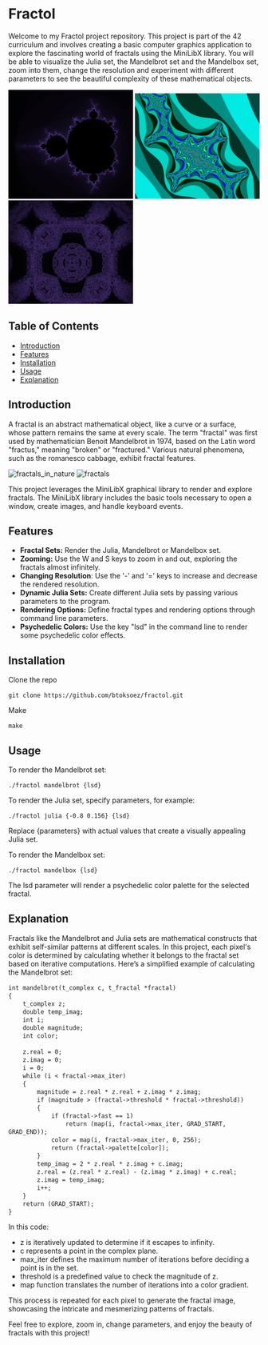 # Fractol

Welcome to my Fractol project repository. This project is part of the 42 curriculum and involves creating a basic computer graphics application to explore the fascinating world of fractals using the MiniLibX library. You will be able to visualize the Julia set, the Mandelbrot set and the Mandelbox set, zoom into them, change the resolution and experiment with different parameters to see the beautiful complexity of these mathematical objects.


<img src="./imgs/mandelbrot.png" width="250" alt="mandelbrot"> <img src="./imgs/julia.png" width="250"  alt="julia"> <img src="./imgs/mandelbox.png" width="250" alt="mandelbox">



## Table of Contents

- [Introduction](#introduction)
- [Features](#features)
- [Installation](#installation)
- [Usage](#usage)
- [Explanation](#explanation)

## Introduction

A fractal is an abstract mathematical object, like a curve or a surface, whose pattern remains the same at every scale. The term "fractal" was first used by mathematician Benoit Mandelbrot in 1974, based on the Latin word "fractus," meaning "broken" or "fractured." Various natural phenomena, such as the romanesco cabbage, exhibit fractal features.

<img src="http://images6.fanpop.com/image/photos/36600000/Green-image-green-36661177-2500-1875.jpg" width="300" alt="fractals_in_nature"> <img src="https://iternal.us/wp-content/uploads/2020/03/Fractal-Aloe-Leaves.jpg" width="300" alt="fractals">

This project leverages the MiniLibX graphical library to render and explore fractals. The MiniLibX library includes the basic tools necessary to open a window, create images, and handle keyboard events.

## Features

- **Fractal Sets:** Render the Julia, Mandelbrot or Mandelbox set.
- **Zooming:** Use the W and S keys to zoom in and out, exploring the fractals almost infinitely.
- **Changing Resolution**: Use the '-' and '=' keys to increase and decrease the rendered resolution.
- **Dynamic Julia Sets:** Create different Julia sets by passing various parameters to the program.
- **Rendering Options:** Define fractal types and rendering options through command line parameters.
- **Psychedelic Colors:** Use the key "lsd" in the command line to render some psychedelic color effects.

## Installation

Clone the repo
```
git clone https://github.com/btoksoez/fractol.git
```
Make
```
make
```

## Usage
To render the Mandelbrot set:
```
./fractol mandelbrot {lsd}
```
To render the Julia set, specify parameters, for example:
```
./fractol julia {-0.8 0.156} {lsd}
```
Replace {parameters} with actual values that create a visually appealing Julia set.

To render the Mandelbox set:
```
./fractol mandelbox {lsd}
```
The lsd parameter will render a psychedelic color palette for the selected fractal.

## Explanation
Fractals like the Mandelbrot and Julia sets are mathematical constructs that exhibit self-similar patterns at different scales. In this project, each pixel's color is determined by calculating whether it belongs to the fractal set based on iterative computations. Here’s a simplified example of calculating the Mandelbrot set:
```
int mandelbrot(t_complex c, t_fractal *fractal)
{
    t_complex z;
    double temp_imag;
    int i;
    double magnitude;
    int color;

    z.real = 0;
    z.imag = 0;
    i = 0;
    while (i < fractal->max_iter)
    {
        magnitude = z.real * z.real + z.imag * z.imag;
        if (magnitude > (fractal->threshold * fractal->threshold))
        {
            if (fractal->fast == 1)
                return (map(i, fractal->max_iter, GRAD_START, GRAD_END));
            color = map(i, fractal->max_iter, 0, 256);
            return (fractal->palette[color]);
        }
        temp_imag = 2 * z.real * z.imag + c.imag;
        z.real = (z.real * z.real) - (z.imag * z.imag) + c.real;
        z.imag = temp_imag;
        i++;
    }
    return (GRAD_START);
}
```
In this code:
- z is iteratively updated to determine if it escapes to infinity.
- c represents a point in the complex plane.
- max_iter defines the maximum number of iterations before deciding a point is in the set.
- threshold is a predefined value to check the magnitude of z.
- map function translates the number of iterations into a color gradient.

This process is repeated for each pixel to generate the fractal image, showcasing the intricate and mesmerizing patterns of fractals.

Feel free to explore, zoom in, change parameters, and enjoy the beauty of fractals with this project!



